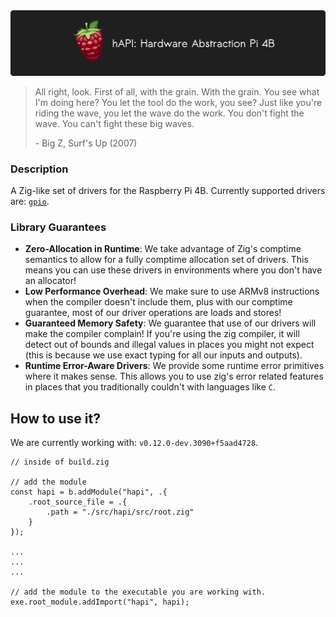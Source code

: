 <img src="./assets/animation.gif">

<br>

>  All right, look. First of all, with the grain. With the grain. You see what I'm doing here? You let the tool do the work, you see? Just like you're riding the wave, you let the wave do the work. You don't fight the wave. You can't fight these big waves. 
>
> \- Big Z, Surf's Up (2007)

### Description

A Zig-like set of drivers for the Raspberry Pi 4B. Currently supported drivers are: [`gpio`](/src/gpio.zig).

### Library Guarantees
* **Zero-Allocation in Runtime**: We take advantage of Zig's comptime semantics to allow for a fully comptime allocation set of drivers. This means you can use these drivers in environments where you don't have an allocator! 
* **Low Performance Overhead**: We make sure to use ARMv8 instructions when the compiler doesn't include them, plus with our comptime guarantee, most of our driver operations are loads and stores!
* **Guaranteed Memory Safety**: We guarantee that use of our drivers will make the compiler complain! If you're using the zig compiler, it will detect out of bounds and illegal values in places you might not expect (this is because we use exact typing for all our inputs and outputs).
* **Runtime Error-Aware Drivers**: We provide some runtime error primitives where it makes sense. This allows you to use zig's error related features in places that you traditionally couldn't with languages like `C`.

## How to use it?

We are currently working with: `v0.12.0-dev.3090+f5aad4728`.

```
// inside of build.zig

// add the module 
const hapi = b.addModule("hapi", .{
    .root_source_file = .{
        .path = "./src/hapi/src/root.zig"
    }
});

...
...
...

// add the module to the executable you are working with.
exe.root_module.addImport("hapi", hapi);
```